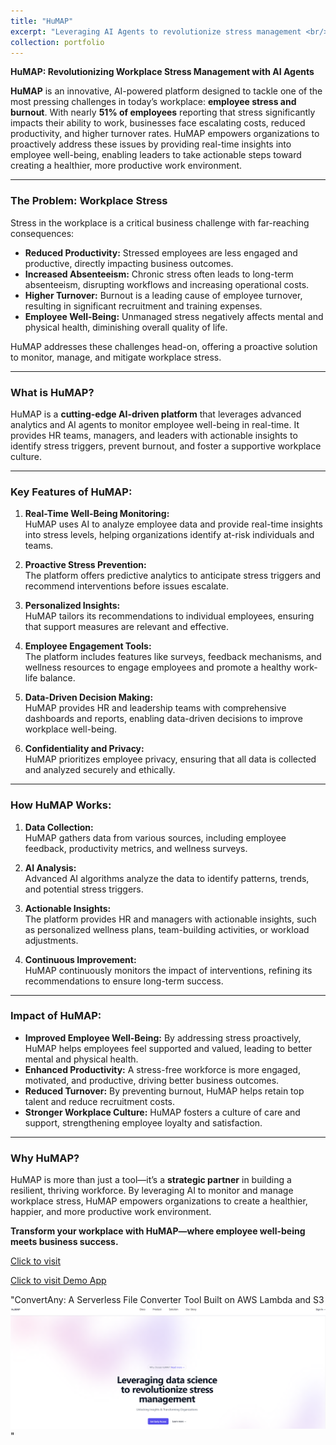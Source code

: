 ```yaml
---
title: "HuMAP"
excerpt: "Leveraging AI Agents to revolutionize stress management <br/>"
collection: portfolio
---
```


**HuMAP: Revolutionizing Workplace Stress Management with AI Agents**

**HuMAP** is an innovative, AI-powered platform designed to tackle one of the most pressing challenges in today’s workplace: **employee stress and burnout**. With nearly **51% of employees** reporting that stress significantly impacts their ability to work, businesses face escalating costs, reduced productivity, and higher turnover rates. HuMAP empowers organizations to proactively address these issues by providing real-time insights into employee well-being, enabling leaders to take actionable steps toward creating a healthier, more productive work environment.

---

### **The Problem: Workplace Stress**

Stress in the workplace is a critical business challenge with far-reaching consequences:

- **Reduced Productivity:** Stressed employees are less engaged and productive, directly impacting business outcomes.
- **Increased Absenteeism:** Chronic stress often leads to long-term absenteeism, disrupting workflows and increasing operational costs.
- **Higher Turnover:** Burnout is a leading cause of employee turnover, resulting in significant recruitment and training expenses.
- **Employee Well-Being:** Unmanaged stress negatively affects mental and physical health, diminishing overall quality of life.

HuMAP addresses these challenges head-on, offering a proactive solution to monitor, manage, and mitigate workplace stress.

---

### **What is HuMAP?**

HuMAP is a **cutting-edge AI-driven platform** that leverages advanced analytics and AI agents to monitor employee well-being in real-time. It provides HR teams, managers, and leaders with actionable insights to identify stress triggers, prevent burnout, and foster a supportive workplace culture.

---

### **Key Features of HuMAP:**

1. **Real-Time Well-Being Monitoring:**  
   HuMAP uses AI to analyze employee data and provide real-time insights into stress levels, helping organizations identify at-risk individuals and teams.

2. **Proactive Stress Prevention:**  
   The platform offers predictive analytics to anticipate stress triggers and recommend interventions before issues escalate.

3. **Personalized Insights:**  
   HuMAP tailors its recommendations to individual employees, ensuring that support measures are relevant and effective.

4. **Employee Engagement Tools:**  
   The platform includes features like surveys, feedback mechanisms, and wellness resources to engage employees and promote a healthy work-life balance.

5. **Data-Driven Decision Making:**  
   HuMAP provides HR and leadership teams with comprehensive dashboards and reports, enabling data-driven decisions to improve workplace well-being.

6. **Confidentiality and Privacy:**  
   HuMAP prioritizes employee privacy, ensuring that all data is collected and analyzed securely and ethically.

---

### **How HuMAP Works:**

1. **Data Collection:**  
   HuMAP gathers data from various sources, including employee feedback, productivity metrics, and wellness surveys.

2. **AI Analysis:**  
   Advanced AI algorithms analyze the data to identify patterns, trends, and potential stress triggers.

3. **Actionable Insights:**  
   The platform provides HR and managers with actionable insights, such as personalized wellness plans, team-building activities, or workload adjustments.

4. **Continuous Improvement:**  
   HuMAP continuously monitors the impact of interventions, refining its recommendations to ensure long-term success.

---

### **Impact of HuMAP:**

- **Improved Employee Well-Being:** By addressing stress proactively, HuMAP helps employees feel supported and valued, leading to better mental and physical health.
- **Enhanced Productivity:** A stress-free workforce is more engaged, motivated, and productive, driving better business outcomes.
- **Reduced Turnover:** By preventing burnout, HuMAP helps retain top talent and reduce recruitment costs.
- **Stronger Workplace Culture:** HuMAP fosters a culture of care and support, strengthening employee loyalty and satisfaction.

---

### **Why HuMAP?**

HuMAP is more than just a tool—it’s a **strategic partner** in building a resilient, thriving workforce. By leveraging AI to monitor and manage workplace stress, HuMAP empowers organizations to create a healthier, happier, and more productive work environment.

**Transform your workplace with HuMAP—where employee well-being meets business success.**

[Click to visit](humap.se)

[Click to visit Demo App](https://dev.d26q4t5edjn8ix.amplifyapp.com/home)

"ConvertAny: A Serverless File Converter Tool Built on AWS Lambda and S3 <br/><img src='/images/Humap.PNG'>"
